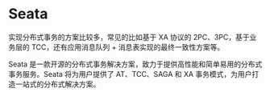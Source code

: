 # Seata

实现分布式事务的方案比较多，常见的比如基于 XA 协议的 2PC、3PC，基于业务层的 TCC，还有应用消息队列 + 消息表实现的最终一致性方案等。

Seata 是一款开源的分布式事务解决方案，致力于提供高性能和简单易用的分布式事务服务。Seata 将为用户提供了 AT、TCC、SAGA 和 XA 事务模式，为用户打造一站式的分布式解决方案。